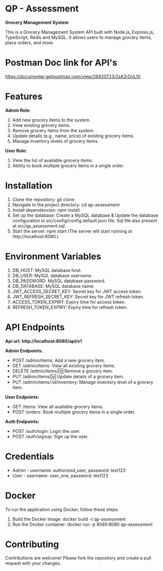 # QP - Assessment 
<b> Grocery Management System </b>

This is a Grocery Management System API built with Node.js, Express.js, TypeScript, Redis and MySQL. It allows users to manage grocery items, place orders, and more.

# Postman Doc link for API's
https://documenter.getpostman.com/view/26820723/2sA2rDvL1X

# Features
<b> Admin Role: </b>

1. Add new grocery items to the system.
2. View existing grocery items.
3. Remove grocery items from the system.
4. Update details (e.g., name, price) of existing grocery items.
5. Manage inventory levels of grocery items.

<b> User Role: </b>

1. View the list of available grocery items.
2. Ability to book multiple grocery items in a single order.

# Installation
1. Clone the repository: git clone <repository-url>
2. Navigate to the project directory: cd qp-assessment
3. Install dependencies: npm install
4. Set up the database: Create a MySQL database & Update the database configuration in src/config/config.default.json file. Sql file also present at src/qp_assessment.sql.
5. Start the server: npm start (The server will start running at http://localhost:8080.)

# Environment Variables
1. DB_HOST: MySQL database host.
2. DB_USER: MySQL database username.
3. DB_PASSWORD: MySQL database password.
4. DB_DATABASE: MySQL database name.
5. JWT_ACCESS_SECRET_KEY: Secret key for JWT access token.
6. JWT_REFRESH_SECRET_KEY: Secret key for JWT refresh token.
7. ACCESS_TOKEN_EXPIRY: Expiry time for access token.
8. REFRESH_TOKEN_EXPIRY: Expiry time for refresh token.

# API Endpoints 
<b> Api url: http://localhost:8080/api/v1 </b>

<b> Admin Endpoints: </b>

* POST /admin/items: Add a new grocery item.
* GET /admin/items: View all existing grocery items.
* DELETE /admin/items/:id: Remove a grocery item.
* PUT /admin/items/:id: Update details of a grocery item.
* PUT /admin/items/:id/inventory: Manage inventory level of a grocery item.

<b> User Endpoints: </b>

* GET /items: View all available grocery items.
* POST /orders: Book multiple grocery items in a single order.

<b> Auth Endpoints: </b>

* POST /auth/login: Login the user.
* POST /auth/signup: Sign up the user.

# Credentials
* Admin - username: authorized_user, password: test123
* User - username: user_one, password: test123

# Docker
To run the application using Docker, follow these steps:
1. Build the Docker image: docker build -t qp-assessment
2. Run the Docker container: docker run -p 8080:8080 qp-assessment

# Contributing
Contributions are welcome! Please fork the repository and create a pull request with your changes.